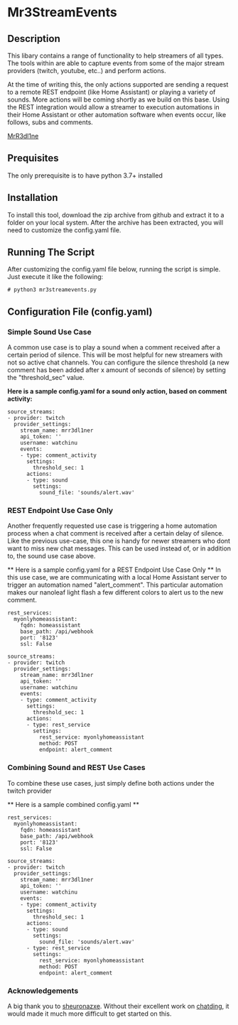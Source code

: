# Mr3StreamEvents

## Description

This libary contains a range of functionality to help streamers of all types. The tools within are able to capture events from some of the major stream providers (twitch, youtube, etc..) and perform actions.

At the time of writing this, the only actions supported are sending a request to a remote REST endpoint (like Home Assistant) or playing a variety of sounds. More actions will be coming shortly as we build on this base. Using the REST integration would allow a streamer to execution automations in their Home Assistant or other automation software when events occur, like follows, subs and comments.

[MrR3dl1ne](https://www.youtube.com/channel/UC6E9l_8vF3cODWxpvRwCNWg)


## Prequisites

The only prerequisite is to have python 3.7+ installed


## Installation

To install this tool, download the zip archive from github and extract it to a folder on your local system. After the archive has been extracted, you will need to customize the config.yaml file.

## Running The Script

After customizing the config.yaml file below, running the script is simple. Just execute it like the following:

```
# python3 mr3streamevents.py
```

## Configuration File (config.yaml)

### Simple Sound Use Case

A common use case is to play a sound when a comment received after a certain period of silence. This will be most helpful for new streamers with not so active chat channels. You can configure the silence threshold (a new comment has been added after x amount of seconds of silence) by setting the "threshold_sec" value. 

**Here is a sample config.yaml for a sound only action, based on comment activity:**

```
source_streams:
- provider: twitch
  provider_settings:
    stream_name: mrr3dl1ner
    api_token: ''
    username: watchinu
    events:
    - type: comment_activity
      settings:
        threshold_sec: 1
      actions:
      - type: sound
        settings:
          sound_file: 'sounds/alert.wav'
```

### REST Endpoint Use Case Only

Another frequently requested use case is triggering a home automation process when a chat comment is received after a certain delay of silence. Like the previous use-case, this one is handy for newer streamers who dont want to miss new chat messages. This can be used instead of, or in addition to, the sound use case above.

** Here is a sample config.yaml for a REST Endpoint Use Case Only **
In this use case, we are communicating with a local Home Assistant server to trigger an automation named "alert_comment". This particular automation makes our nanoleaf light flash a few different colors to alert us to the new comment.

```
rest_services:
  myonlyhomeassistant:
    fqdn: homeassistant
    base_path: /api/webhook
    port: '8123'
    ssl: False

source_streams:
- provider: twitch
  provider_settings:
    stream_name: mrr3dl1ner
    api_token: ''
    username: watchinu
    events:
    - type: comment_activity
      settings:
        threshold_sec: 1
      actions:
      - type: rest_service
        settings: 
          rest_service: myonlyhomeassistant
          method: POST
          endpoint: alert_comment
```

### Combining Sound and REST Use Cases

To combine these use cases, just simply define both actions under the twitch provider

** Here is a sample combined config.yaml **

```
rest_services:
  myonlyhomeassistant:
    fqdn: homeassistant
    base_path: /api/webhook
    port: '8123'
    ssl: False

source_streams:
- provider: twitch
  provider_settings:
    stream_name: mrr3dl1ner
    api_token: ''
    username: watchinu
    events:
    - type: comment_activity
      settings:
        threshold_sec: 1
      actions:
      - type: sound
        settings:
          sound_file: 'sounds/alert.wav'
      - type: rest_service
        settings: 
          rest_service: myonlyhomeassistant
          method: POST
          endpoint: alert_comment

```

### Acknowledgements

A big thank you to [sheuronazxe](https://github.com/sheuronazxe). Without their excellent work on [chatding](https://github.com/sheuronazxe/chatding), it would made it much more difficult to get started on this.

